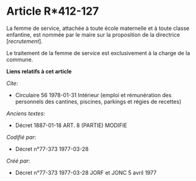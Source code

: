 # Article R*412-127

La femme de service, attachée à toute école maternelle et à toute classe enfantine, est nommée par le maire sur la
proposition de la directrice [*recrutement*].

Le traitement de la femme de service est exclusivement à la charge de la commune.

**Liens relatifs à cet article**

_Cite_:

  - Circulaire 56 1978-01-31 Intérieur (emploi et rémunération des personnels des cantines, piscines, parkings et régies de recettes)

_Anciens textes_:

  - Décret  1887-01-18 ART. 8 (PARTIE) MODIFIE

_Codifié par_:

  - Décret n°77-373 1977-03-28

_Créé par_:

  - Décret n°77-373 1977-03-28 JORF et JONC 5 avril 1977

